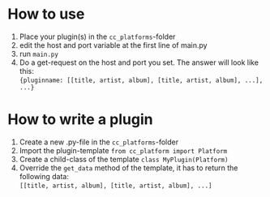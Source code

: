 How to use
==========
1. Place your plugin(s) in the `cc_platforms`-folder
2. edit the host and port variable at the first line of main.py
3. run `main.py`
4. Do a get-request on the host and port you set. The answer will look like this:  
`
{pluginname: [[title, artist, album], [title, artist, album], ...], ...}
`

How to write a plugin
=====================

1. Create a new .py-file in the `cc_platforms`-folder
2. Import the plugin-template `from cc_platform import Platform`
3. Create a child-class of the template `class MyPlugin(Platform)`
4. Override the `get_data` method of the template, it has to return the following data:  
`
[[title, artist, album], [title, artist, album], ...]
`
